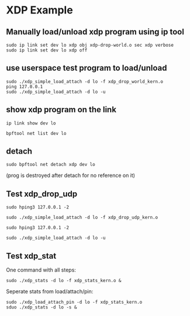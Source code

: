 # XDP Example

## Manually load/unload xdp program using ip tool
```console
sudo ip link set dev lo xdp obj xdp-drop-world.o sec xdp verbose
sudo ip link set dev lo xdp off
```

## use userspace test program to load/unload
```console
sudo ./xdp_simple_load_attach -d lo -f xdp_drop_world_kern.o
ping 127.0.0.1
sudo ./xdp_simple_load_attach -d lo -u
```

## show xdp program on the link
```console
ip link show dev lo

bpftool net list dev lo
```

## detach
```console
sudo bpftool net detach xdp dev lo
```
(prog is destroyed after detach for no reference on it)


## Test xdp_drop_udp
```console
sudo hping3 127.0.0.1 -2

sudo ./xdp_simple_load_attach -d lo -f xdp_drop_udp_kern.o

sudo hping3 127.0.0.1 -2

sudo ./xdp_simple_load_attach -d lo -u
```

## Test xdp_stat

One command with all steps: <br/>
```console
sudo ./xdp_stats -d lo -f xdp_stats_kern.o &
```

Seperate stats from load/attach/pin: <br/>
```console
sudo ./xdp_load_attach_pin -d lo -f xdp_stats_kern.o
sduo ./xdp_stats -d lo -s &
```




